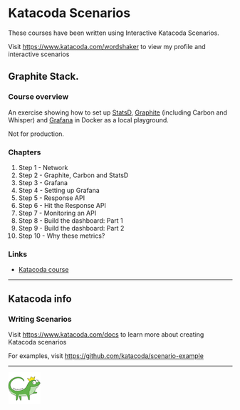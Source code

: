 # Katacoda Scenarios

These courses have been written using Interactive Katacoda Scenarios.

Visit https://www.katacoda.com/wordshaker to view my profile and interactive scenarios

## Graphite Stack.

### Course overview

An exercise showing how to set up [StatsD](https://github.com/etsy/statsd), [Graphite](https://graphiteapp.org/) (including Carbon and Whisper) and [Grafana](https://grafana.com/) in Docker as a local playground. 

Not for production.

### Chapters

1. Step 1 - Network
2. Step 2 - Graphite, Carbon and StatsD
3. Step 3 - Grafana
4. Step 4 - Setting up Grafana
5. Step 5 - Response API
6. Step 6 - Hit the Response API
7. Step 7 - Monitoring an API
8. Step 8 - Build the dashboard: Part 1
9. Step 9 - Build the dashboard: Part 2
10. Step 10 - Why these metrics?

### Links

- [Katacoda course](https://www.katacoda.com/wordshaker/scenarios/graphite-stack)


---
## Katacoda info

### Writing Scenarios
Visit https://www.katacoda.com/docs to learn more about creating Katacoda scenarios

For examples, visit https://github.com/katacoda/scenario-example

---

![logo](./assets/logo.png) 